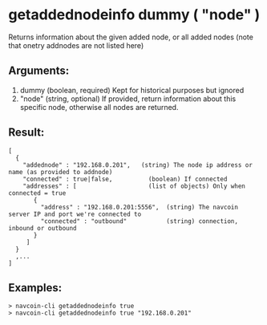 # getaddednodeinfo dummy ( "node" )

Returns information about the given added node, or all added nodes
(note that onetry addnodes are not listed here)

## Arguments:
1. dummy      (boolean, required) Kept for historical purposes but ignored
2. "node"   (string, optional) If provided, return information about this specific node, otherwise all nodes are returned.

## Result:
    [
      {
        "addednode" : "192.168.0.201",   (string) The node ip address or name (as provided to addnode)
        "connected" : true|false,          (boolean) If connected
        "addresses" : [                    (list of objects) Only when connected = true
           {
             "address" : "192.168.0.201:5556",  (string) The navcoin server IP and port we're connected to
             "connected" : "outbound"           (string) connection, inbound or outbound
           }
         ]
      }
      ,...
    ]

## Examples:
    > navcoin-cli getaddednodeinfo true
    > navcoin-cli getaddednodeinfo true "192.168.0.201"
